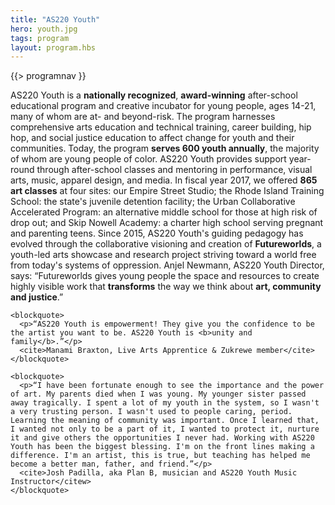 ```yaml
---
title: "AS220 Youth"
hero: youth.jpg
tags: program
layout: program.hbs
---
```


{{> programnav }}

<div class="flow">
  <div>
    <p>AS220 Youth is a <b>nationally recognized</b>, <b>award-winning</b> after-school educational program and creative incubator for young people, ages 14-21, many of whom are at- and beyond-risk. The program harnesses comprehensive arts education and technical training, career building, hip hop, and social justice education to affect change for youth and their communities. Today, the program <b>serves 600 youth annually</b>, the majority of whom are young people of color. AS220 Youth provides support year-round through after-school classes and mentoring in performance, visual arts, music, apparel design, and media. In fiscal year 2017, we offered <b>865 art classes</b> at four sites: our Empire Street Studio; the Rhode Island Training School: the state's juvenile detention facility; the Urban Collaborative Accelerated Program: an alternative middle school for those at high risk of drop out; and Skip Nowell Academy: a charter high school serving pregnant and parenting teens. Since 2015, AS220 Youth's guiding pedagogy has evolved through the collaborative visioning and creation of <b>Futureworlds</b>, a youth-led arts showcase and research project striving toward a world free from today's systems of oppression. Anjel Newmann, AS220 Youth Director, says: “Futureworlds gives  young people the space and resources to create highly visible work that <b>transforms</b> the way we think about <b>art, community and justice</b>.”</p>

    <blockquote>
      <p>“AS220 Youth is empowerment! They give you the confidence to be the artist you want to be. AS220 Youth is <b>unity and family</b>.”</p>
      <cite>Manami Braxton, Live Arts Apprentice & Zukrewe member</cite>
    </blockquote>

    <blockquote>
      <p>“I have been fortunate enough to see the importance and the power of art. My parents died when I was young. My younger sister passed away tragically. I spent a lot of my youth in the system, so I wasn't a very trusting person. I wasn't used to people caring, period. Learning the meaning of community was important. Once I learned that, I wanted not only to be a part of it, I wanted to protect it, nurture it and give others the opportunities I never had. Working with AS220 Youth has been the biggest blessing. I'm on the front lines making a difference. I'm an artist, this is true, but teaching has helped me become a better man, father, and friend.”</p>
      <cite>Josh Padilla, aka Plan B, musician and AS220 Youth Music Instructor</citew>
    </blockquote>

  </div>
</div>
